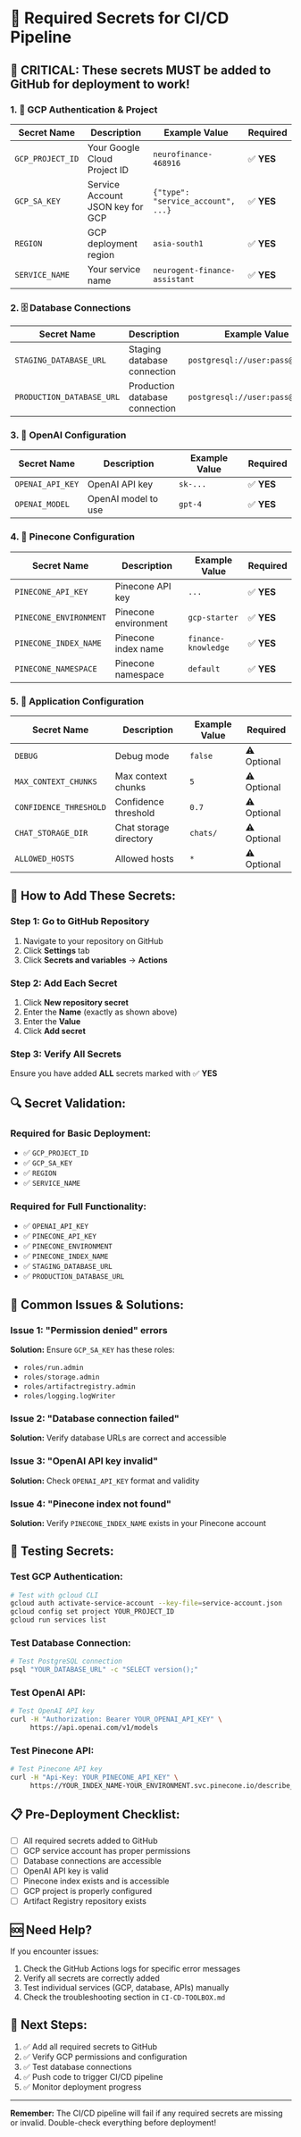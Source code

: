 # 🔐 Required Secrets for CI/CD Pipeline

## 🚨 **CRITICAL: These secrets MUST be added to GitHub for deployment to work!**

### **1. 🔑 GCP Authentication & Project**
| Secret Name | Description | Example Value | Required |
|-------------|-------------|---------------|----------|
| `GCP_PROJECT_ID` | Your Google Cloud Project ID | `neurofinance-468916` | ✅ **YES** |
| `GCP_SA_KEY` | Service Account JSON key for GCP | `{"type": "service_account", ...}` | ✅ **YES** |
| `REGION` | GCP deployment region | `asia-south1` | ✅ **YES** |
| `SERVICE_NAME` | Your service name | `neurogent-finance-assistant` | ✅ **YES** |

### **2. 🗄️ Database Connections**
| Secret Name | Description | Example Value | Required |
|-------------|-------------|---------------|----------|
| `STAGING_DATABASE_URL` | Staging database connection | `postgresql://user:pass@host/db` | ✅ **YES** |
| `PRODUCTION_DATABASE_URL` | Production database connection | `postgresql://user:pass@host/db` | ✅ **YES** |

### **3. 🤖 OpenAI Configuration**
| Secret Name | Description | Example Value | Required |
|-------------|-------------|---------------|----------|
| `OPENAI_API_KEY` | OpenAI API key | `sk-...` | ✅ **YES** |
| `OPENAI_MODEL` | OpenAI model to use | `gpt-4` | ✅ **YES** |

### **4. 📍 Pinecone Configuration**
| Secret Name | Description | Example Value | Required |
|-------------|-------------|---------------|----------|
| `PINECONE_API_KEY` | Pinecone API key | `...` | ✅ **YES** |
| `PINECONE_ENVIRONMENT` | Pinecone environment | `gcp-starter` | ✅ **YES** |
| `PINECONE_INDEX_NAME` | Pinecone index name | `finance-knowledge` | ✅ **YES** |
| `PINECONE_NAMESPACE` | Pinecone namespace | `default` | ✅ **YES** |

### **5. 🔧 Application Configuration**
| Secret Name | Description | Example Value | Required |
|-------------|-------------|---------------|----------|
| `DEBUG` | Debug mode | `false` | ⚠️ Optional |
| `MAX_CONTEXT_CHUNKS` | Max context chunks | `5` | ⚠️ Optional |
| `CONFIDENCE_THRESHOLD` | Confidence threshold | `0.7` | ⚠️ Optional |
| `CHAT_STORAGE_DIR` | Chat storage directory | `chats/` | ⚠️ Optional |
| `ALLOWED_HOSTS` | Allowed hosts | `*` | ⚠️ Optional |

## 🚀 **How to Add These Secrets:**

### **Step 1: Go to GitHub Repository**
1. Navigate to your repository on GitHub
2. Click **Settings** tab
3. Click **Secrets and variables** → **Actions**

### **Step 2: Add Each Secret**
1. Click **New repository secret**
2. Enter the **Name** (exactly as shown above)
3. Enter the **Value**
4. Click **Add secret**

### **Step 3: Verify All Secrets**
Ensure you have added **ALL** secrets marked with ✅ **YES**

## 🔍 **Secret Validation:**

### **Required for Basic Deployment:**
- ✅ `GCP_PROJECT_ID`
- ✅ `GCP_SA_KEY`
- ✅ `REGION`
- ✅ `SERVICE_NAME`

### **Required for Full Functionality:**
- ✅ `OPENAI_API_KEY`
- ✅ `PINECONE_API_KEY`
- ✅ `PINECONE_ENVIRONMENT`
- ✅ `PINECONE_INDEX_NAME`
- ✅ `STAGING_DATABASE_URL`
- ✅ `PRODUCTION_DATABASE_URL`

## 🚨 **Common Issues & Solutions:**

### **Issue 1: "Permission denied" errors**
**Solution:** Ensure `GCP_SA_KEY` has these roles:
- `roles/run.admin`
- `roles/storage.admin`
- `roles/artifactregistry.admin`
- `roles/logging.logWriter`

### **Issue 2: "Database connection failed"**
**Solution:** Verify database URLs are correct and accessible

### **Issue 3: "OpenAI API key invalid"**
**Solution:** Check `OPENAI_API_KEY` format and validity

### **Issue 4: "Pinecone index not found"**
**Solution:** Verify `PINECONE_INDEX_NAME` exists in your Pinecone account

## 🔧 **Testing Secrets:**

### **Test GCP Authentication:**
```bash
# Test with gcloud CLI
gcloud auth activate-service-account --key-file=service-account.json
gcloud config set project YOUR_PROJECT_ID
gcloud run services list
```

### **Test Database Connection:**
```bash
# Test PostgreSQL connection
psql "YOUR_DATABASE_URL" -c "SELECT version();"
```

### **Test OpenAI API:**
```bash
# Test OpenAI API key
curl -H "Authorization: Bearer YOUR_OPENAI_API_KEY" \
     https://api.openai.com/v1/models
```

### **Test Pinecone API:**
```bash
# Test Pinecone API key
curl -H "Api-Key: YOUR_PINECONE_API_KEY" \
     https://YOUR_INDEX_NAME-YOUR_ENVIRONMENT.svc.pinecone.io/describe_index_stats
```

## 📋 **Pre-Deployment Checklist:**

- [ ] All required secrets added to GitHub
- [ ] GCP service account has proper permissions
- [ ] Database connections are accessible
- [ ] OpenAI API key is valid
- [ ] Pinecone index exists and is accessible
- [ ] GCP project is properly configured
- [ ] Artifact Registry repository exists

## 🆘 **Need Help?**

If you encounter issues:
1. Check the GitHub Actions logs for specific error messages
2. Verify all secrets are correctly added
3. Test individual services (GCP, database, APIs) manually
4. Check the troubleshooting section in `CI-CD-TOOLBOX.md`

## 🎯 **Next Steps:**

1. ✅ Add all required secrets to GitHub
2. ✅ Verify GCP permissions and configuration
3. ✅ Test database connections
4. ✅ Push code to trigger CI/CD pipeline
5. ✅ Monitor deployment progress

---

**Remember:** The CI/CD pipeline will fail if any required secrets are missing or invalid. Double-check everything before deployment!
